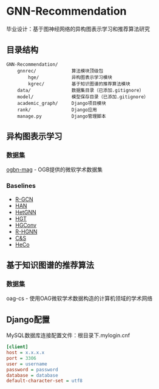 # GNN-Recommendation
毕业设计：基于图神经网络的异构图表示学习和推荐算法研究

## 目录结构
```
GNN-Recommendation/
    gnnrec/             算法模块顶级包
        hge/            异构图表示学习模块
        kgrec/          基于知识图谱的推荐算法模块
    data/               数据集目录（已添加.gitignore）
    model/              模型保存目录（已添加.gitignore）
    academic_graph/     Django项目模块
    rank/               Django应用
    manage.py           Django管理脚本
```

## 异构图表示学习
### 数据集
[ogbn-mag](https://ogb.stanford.edu/docs/nodeprop/#ogbn-mag) - OGB提供的微软学术数据集

### Baselines
* [R-GCN](https://arxiv.org/pdf/1703.06103)
* [HAN](https://arxiv.org/pdf/1903.07293)
* [HetGNN](https://dl.acm.org/doi/pdf/10.1145/3292500.3330961)
* [HGT](https://arxiv.org/pdf/2003.01332)
* [HGConv](https://arxiv.org/pdf/2012.14722)
* [R-HGNN](https://arxiv.org/pdf/2105.11122)
* [C&S](https://arxiv.org/pdf/2010.13993)
* [HeCo](https://arxiv.org/pdf/2105.09111)

## 基于知识图谱的推荐算法
### 数据集
oag-cs - 使用OAG微软学术数据构造的计算机领域的学术网络

## Django配置
MySQL数据库连接配置文件：根目录下.mylogin.cnf

```ini
[client]
host = x.x.x.x
port = 3306
user = username
password = password
database = database
default-character-set = utf8
```
